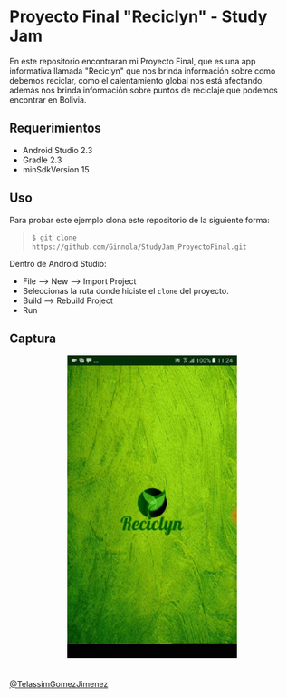 # Proyecto Final "Reciclyn" - Study Jam

En este repositorio encontraran mi Proyecto Final, que es una app informativa llamada "Reciclyn" que nos brinda información sobre como debemos reciclar, como el calentamiento global nos
está afectando, además nos brinda información sobre puntos de reciclaje que podemos encontrar en Bolivia.

## Requerimientos

  * Android Studio 2.3
  * Gradle 2.3
  * minSdkVersion 15

## Uso

Para probar este ejemplo clona este repositorio de la siguiente forma:
>
>     $ git clone https://github.com/Ginnola/StudyJam_ProyectoFinal.git

Dentro de Android Studio:

* File --> New --> Import Project
* Seleccionas la ruta donde hiciste el `clone` del proyecto.
* Build --> Rebuild Project
* Run

## Captura

<div align="center">
    <center>
        <img src="/img/app.gif" width="300">
    </center>
</div>
<br><br>
<a href="http://www.miramicodigo.com" target="_blank">@TelassimGomezJimenez</a>